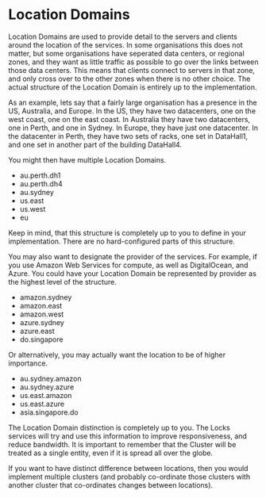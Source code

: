 # Location Domains

Location Domains are used to provide detail to the servers and clients around the location of the services.  In some organisations this does not matter, but some organisations have seperated data centers, or regional zones, and they want as little traffic as possible to go over the links between those data centers.  This means that clients connect to servers in that zone, and only cross over to the other zones when there is no other choice.   The actual structure of the Location Domain is entirely up to the implementation.   

As an example, lets say that a fairly large organisation has a presence in the US, Australia, and Europe.   In the US, they have two datacenters, one on the west coast, one on the east coast.  In Australia they have two datacenters, one in Perth, and one in Sydney.  In Europe, they have just one datacenter.  In the datacenter in Perth, they have two sets of racks, one set in DataHall1, and one set in another part of the building DataHall4.

You might then have multiple Location Domains.
* au.perth.dh1
* au.perth.dh4
* au.sydney
* us.east
* us.west
* eu

Keep in mind, that this structure is completely up to you to define in your implementation.  There are no hard-configured parts of this structure.


You may also want to designate the provider of the services.  For example, if you use Amazon Web Services for compute, as well as DigitalOcean, and Azure.  You could have your Location Domain be represented by provider as the highest level of the structure.
* amazon.sydney
* amazon.east
* amazon.west
* azure.sydney
* azure.east
* do.singapore


Or alternatively, you may actually want the location to be of higher importance.

* au.sydney.amazon
* au.sydney.azure
* us.east.amazon
* us.east.azure
* asia.singapore.do

The Location Domain distinction is completely up to you.  The Locks services will try and use this information to improve responsiveness, and reduce bandwidth.   It is important to remember that the Cluster will be treated as a single entity, even if it is spread all over the globe.   

If you want to have distinct difference between locations, then you would implement multiple clusters (and probably co-ordinate those clusters with another cluster that co-ordinates changes between locations).
